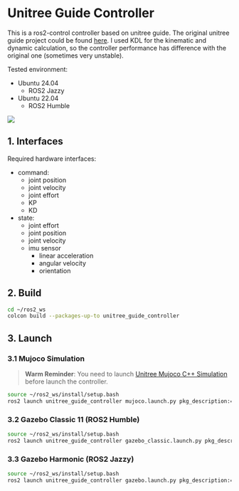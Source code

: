 # Unitree Guide Controller

This is a ros2-control controller based on unitree guide. The original unitree guide project could be
found [here](https://github.com/unitreerobotics/unitree_guide). I used KDL for the kinematic and dynamic calculation, so
the controller performance has difference with the original one (sometimes very unstable).

Tested environment:

* Ubuntu 24.04
    * ROS2 Jazzy
* Ubuntu 22.04
    * ROS2 Humble

[![](http://i1.hdslb.com/bfs/archive/310e6208920985ac43015b2da31c01ec15e2c5f9.jpg)](https://www.bilibili.com/video/BV1aJbAeZEuo/)

## 1. Interfaces

Required hardware interfaces:

* command:
    * joint position
    * joint velocity
    * joint effort
    * KP
    * KD
* state:
    * joint effort
    * joint position
    * joint velocity
    * imu sensor
        * linear acceleration
        * angular velocity
        * orientation

## 2. Build

```bash
cd ~/ros2_ws
colcon build --packages-up-to unitree_guide_controller
```

## 3. Launch

### 3.1 Mujoco Simulation
> **Warm Reminder**: You need to launch [Unitree Mujoco C++ Simulation](https://github.com/legubiao/unitree_mujoco) before launch the controller.
```bash
source ~/ros2_ws/install/setup.bash
ros2 launch unitree_guide_controller mujoco.launch.py pkg_description:=go2_description
```

### 3.2 Gazebo Classic 11 (ROS2 Humble)
```bash
source ~/ros2_ws/install/setup.bash
ros2 launch unitree_guide_controller gazebo_classic.launch.py pkg_description:=go2_description
```

### 3.3 Gazebo Harmonic (ROS2 Jazzy)
```bash
source ~/ros2_ws/install/setup.bash
ros2 launch unitree_guide_controller gazebo.launch.py pkg_description:=go2_description
```
